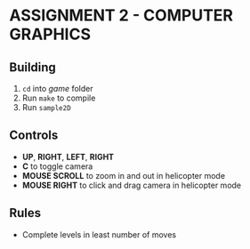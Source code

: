 # ASSIGNMENT 2 - COMPUTER GRAPHICS

## Building

1. `cd` into *game* folder
2. Run `make` to compile
3. Run `sample2D`

## Controls

- **UP**, **RIGHT**, **LEFT**, **RIGHT**
- **C** to toggle camera
- **MOUSE SCROLL** to zoom in and out in helicopter mode
- **MOUSE RIGHT** to click and drag camera in helicopter mode

## Rules

- Complete levels in least number of moves